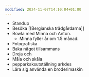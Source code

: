 ```yaml
---
modified: 2024-11-07T14:10:04+01:00
---
```

- Standup
- Besöka [[Bergianska trädgårdarna]]
- Bowla med Minna och Anton.
	- Minna fyller år om 1.5 månad.
- Fotografiska
- Baka något tillsammans
- Dreja och 
- Måla och skåla
- pepparkaksutställning arkdes
- Lära sig använda en broderimaskin
